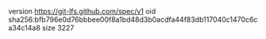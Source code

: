 version https://git-lfs.github.com/spec/v1
oid sha256:bfb796e0d76bbbee00f8a1bd48d3b0acdfa44f83db117040c1470c6ca34c14a8
size 3227
